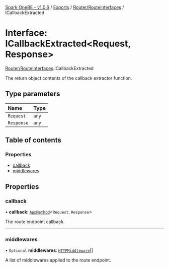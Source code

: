 [Spark OneBE - v1.0.6](../README.md) / [Exports](../modules.md) / [Router/RouteInterfaces](../modules/Router_RouteInterfaces.md) / ICallbackExtracted

# Interface: ICallbackExtracted<Request, Response\>

[Router/RouteInterfaces](../modules/Router_RouteInterfaces.md).ICallbackExtracted

The return object contents of the callback extractor function.

## Type parameters

| Name | Type |
| :------ | :------ |
| `Request` | `any` |
| `Response` | `any` |

## Table of contents

### Properties

- [callback](Router_RouteInterfaces.ICallbackExtracted.md#callback)
- [middlewares](Router_RouteInterfaces.ICallbackExtracted.md#middlewares)

## Properties

### callback

• **callback**: [`AppMethod`](../modules/Router_RouteTypes.md#appmethod)<`Request`, `Response`\>

The route endpoint callback.

___

### middlewares

• `Optional` **middlewares**: [`HTTPMiddleware`](../modules/HTTP_HTTPTypes.md#httpmiddleware)[]

A list of middlewares applied to the route endpoint.
